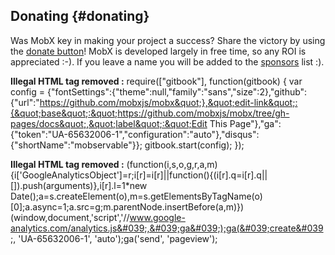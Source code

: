 ## Donating {#donating}

Was MobX key in making your project a success? Share the victory by using the [donate button](https://mobxjs.github.io/mobx/donate.html)! MobX is developed largely in free time, so any ROI is appreciated :-). If you leave a name you will be added to the [sponsors](https://github.com/mobxjs/mobx/blob/master/sponsors.md) list :).

[](./intro/overview.html)

**Illegal HTML tag removed :** require([&quot;gitbook&quot;], function(gitbook) { var config = {&quot;fontSettings&quot;:{&quot;theme&quot;:null,&quot;family&quot;:&quot;sans&quot;,&quot;size&quot;:2},&quot;github&quot;:{&quot;url&quot;:&quot;https://github.com/mobxjs/mobx&quot;},&quot;edit-link&quot;:{&quot;base&quot;:&quot;https://github.com/mobxjs/mobx/tree/gh-pages/docs&quot;,&quot;label&quot;:&quot;Edit This Page&quot;},&quot;ga&quot;:{&quot;token&quot;:&quot;UA-65632006-1&quot;,&quot;configuration&quot;:&quot;auto&quot;},&quot;disqus&quot;:{&quot;shortName&quot;:&quot;mobservable&quot;}}; gitbook.start(config); });

**Illegal HTML tag removed :** (function(i,s,o,g,r,a,m){i[&#039;GoogleAnalyticsObject&#039;]=r;i[r]=i[r]||function(){(i[r].q=i[r].q||[]).push(arguments)},i[r].l=1*new Date();a=s.createElement(o),m=s.getElementsByTagName(o)[0];a.async=1;a.src=g;m.parentNode.insertBefore(a,m)})(window,document,&#039;script&#039;,&#039;//www.google-analytics.com/analytics.js&#039;,&#039;ga&#039;);ga(&#039;create&#039;, &#039;UA-65632006-1&#039;, &#039;auto&#039;);ga(&#039;send&#039;, &#039;pageview&#039;);